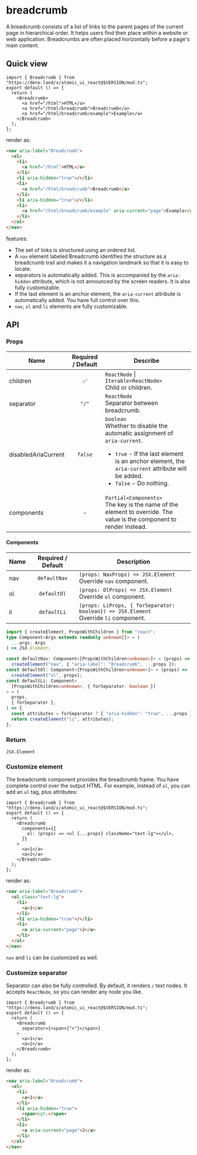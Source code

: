 # breadcrumb

A breadcrumb consists of a list of links to the parent pages of the current page
in hierarchical order. It helps users find their place within a website or web
application. Breadcrumbs are often placed horizontally before a page's main
content.

## Quick view

```tsx
import { Breadcrumb } from "https://deno.land/x/atomic_ui_react@$VERSION/mod.ts";
export default () => {
  return (
    <Breadcrumb>
      <a href="/html">HTML</a>
      <a href="/html/breadcrumb">Breadcrumb</a>
      <a href="/html/breadcrumb/example">Example</a>
    </Breadcrumb>
  );
};
```

render as:

```html
<nav aria-label="Breadcrumb">
  <ol>
    <li>
      <a href="/html">HTML</a>
    </li>
    <li aria-hidden="true">/</li>
    <li>
      <a href="/html/breadcrumb">Breadcrumb</a>
    </li>
    <li aria-hidden="true">/</li>
    <li>
      <a href="/html/breadcrumb/example" aria-current="page">Example</a>
    </li>
  </ol>
</nav>
```

features:

- The set of links is structured using an ordered list.
- A `nav` element labeled Breadcrumb identifies the structure as a breadcrumb
  trail and makes it a navigation landmark so that it is easy to locate.
- separators is automatically added. This is accompanied by the `aria-hidden`
  attribute, which is not announced by the screen readers. It is also fully
  customizable.
- If the last element is an anchor element, the `aria-current` attribute is
  automatically added. You have full control over this.
- `nav`, `ol` and `li` elements are fully customizable.

## API

### Props

| Name                | Required / Default | Describe                                                                                                                                                                                                                    |
| ------------------- | :----------------: | --------------------------------------------------------------------------------------------------------------------------------------------------------------------------------------------------------------------------- |
| children            | :white_check_mark: | `ReactNode` &#124; `Iterable<ReactNode>`<br>Child or children.                                                                                                                                                              |
| separator           |       `"/"`        | `ReactNode`<br> Separator between breadcrumb.                                                                                                                                                                               |
| disabledAriaCurrent |      `false`       | `boolean`<br>Whether to disable the automatic assignment of `aria-current`.<ul><li> `true` - If the last element is an anchor element, the `aria-current` attribute will be added.</li><li> `false` - Do nothing.</li></ul> |
| components          |         -          | `Partial<Components>`<br>The key is the name of the element to override. The value is the component to render instead.                                                                                                      |

#### Components

| Name | Required / Default | Description                                                                              |
| ---- | :----------------: | ---------------------------------------------------------------------------------------- |
| nav  |    `defaultNav`    | `(props: NavProps) => JSX.Element`<br> Override `nav` component.                         |
| ol   |    `defaultOl`     | `(props: OlProps) => JSX.Element`<br> Override `ol` component.                           |
| li   |    `defaultLi`     | `(props: LiProps, { forSeparator: boolean}) => JSX.Element`<br> Override `li` component. |

```ts
import { createElement, PropsWithChildren } from "react";
type Component<Args extends readonly unknown[]> = (
  ...args: Args
) => JSX.Element;

const defaultNav: Component<[PropsWithChildren<unknown>]> = (props) =>
  createElement("nav", { "aria-label": "Breadcrumb", ...props });
const defaultOl: Component<[PropsWithChildren<unknown>]> = (props) =>
  createElement("ol", props);
const defaultLi: Component<
  [PropsWithChildren<unknown>, { forSeparator: boolean }]
> = (
  props,
  { forSeparator },
) => {
  const attributes = forSeparator ? { "aria-hidden": "true", ...props } : props;
  return createElement("li", attributes);
};
```

### Return

`JSX.Element`

### Customize element

The breadcrumb component provides the breadcrumb frame. You have complete
control over the output HTML. For example, instead of `ol`, you can add an `ul`
tag, plus attributes:

```tsx
import { Breadcrumb } from "https://deno.land/x/atomic_ui_react@$VERSION/mod.ts";
export default () => {
  return (
    <Breadcrumb
      components={{
        ol: (props) => <ul {...props} className="text-lg"></ul>,
      }}
    >
      <a>1</a>
      <a>2</a>
    </Breadcrumb>
  );
};
```

render as:

```html
<nav aria-label="Breadcrumb">
  <ul class="text-lg">
    <li>
      <a>1</a>
    </li>
    <li aria-hidden="true">/</li>
    <li>
      <a aria-current="page">2</a>
    </li>
  </ul>
</nav>
```

`nav` and `li` can be customized as well.

### Customize separator

Separator can also be fully controlled. By default, it renders `/` text nodes.
It accepts `ReactNode`, so you can render any node you like.

```tsx
import { Breadcrumb } from "https://deno.land/x/atomic_ui_react@$VERSION/mod.ts";
export default () => {
  return (
    <Breadcrumb
      separator={<span>{">"}</span>}
    >
      <a>1</a>
      <a>2</a>
    </Breadcrumb>
  );
};
```

render as:

```html
<nav aria-label="Breadcrumb">
  <ol>
    <li>
      <a>1</a>
    </li>
    <li aria-hidden="true">
      <span>&gt;</span>
    </li>
    <li>
      <a aria-current="page">2</a>
    </li>
  </ol>
</nav>
```
